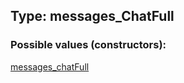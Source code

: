 ## Type: messages\_ChatFull  

### Possible values (constructors):

[messages\_chatFull](../constructors/messages\_chatFull.md)  

